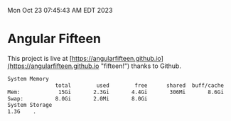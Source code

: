 Mon Oct 23 07:45:43 AM EDT 2023

# Angular Fifteen


This project is live at [https://angularfifteen.github.io](https://angularfifteen.github.io "fifteen!") thanks to Github.

```bash
System Memory
               total        used        free      shared  buff/cache   available
Mem:            15Gi       2.3Gi       4.4Gi       306Mi       8.6Gi        12Gi
Swap:          8.0Gi       2.0Mi       8.0Gi
System Storage
1.3G	.
